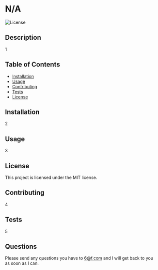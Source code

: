 
# N/A

![License](https://img.shields.io/badge/license-MIT-brightgreen)

## Description

1

## Table of Contents

- [Installation](#installation)
- [Usage](#usage)
- [Contributing](#contributing)
- [Tests](#tests)
- [License](#license)

## Installation

2

## Usage

3

## License

This project is licensed under the MIT license.

## Contributing

4

## Tests

5

## Questions

Please send any questions you have to 6@f.com and I will get back to you as soon as I can.
